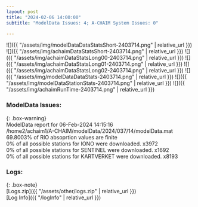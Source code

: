 ```yaml
---
layout: post
title: "2024-02-06 14:00:00"
subtitle: "ModelData Issues: 4; A-CHAIM System Issues: 0"

---
```


![]({{ "/assets/img/modelDataDataStatsShort-2403714.png" | relative_url }})
![]({{ "/assets/img/achaimDataStatsShort-2403714.png" | relative_url }})
![]({{ "/assets/img/achaimDataStatsLong00-2403714.png" | relative_url }})
![]({{ "/assets/img/achaimDataStatsLong01-2403714.png" | relative_url }})
![]({{ "/assets/img/achaimDataStatsLong02-2403714.png" | relative_url }})
![]({{ "/assets/img/modelDataDataStats-2403714.png" | relative_url }})
![]({{ "/assets/img/modelDataStationStats-2403714.png" | relative_url }})
![]({{ "/assets/img/achaimRunTime-2403714.png" | relative_url }})


### ModelData Issues:  
  
{: .box-warning}  
 ModelData report for 06-Feb-2024 14:15:16   
 /home2/achaim1/A-CHAIM/modelData/2024/037/14/modelData.mat   
 69.8003% of RIO absoprtion values are finite   
 0% of all possible stations for IONO were downloaded. x3972   
 0% of all possible stations for SENTINEL were downloaded. x1692   
 0% of all possible stations for KARTVERKET were downloaded. x8193   
  


### Logs:  
  
{: .box-note}  
[Logs.zip]({{ "/assets/other/logs.zip" | relative_url }})  
[Log Info]({{ "/logInfo" | relative_url }})  
